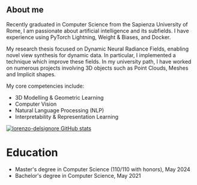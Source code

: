 ## About me
Recently graduated in Computer Science from the Sapienza University of Rome, I am passionate about artificial intelligence and its subfields. I have experience using PyTorch Lightning, Weight & Biases, and Docker.

My research thesis focused on Dynamic Neural Radiance Fields, enabling novel view synthesis for dynamic data. In particular, I implemented a technique which improve these fields. In my university path, I have worked on numerous projects involving 3D objects such as Point Clouds, Meshes and Implicit shapes.

My core competencies include:

- 3D Modelling & Geometric Learning
- Computer Vision
- Natural Language Processing (NLP)
- Interpretability & Representation Learning


[![lorenzo-delsignore GitHub stats](https://github-readme-stats.vercel.app/api?username=lorenzo-delsignore&count_private=true&show_icons=true)](https://github.com/anuraghazra/github-readme-stats)

# Education
- Master's degree in Computer Science (110/110 with honors), May 2024
- Bachelor's degree in Computer Science, May 2021
